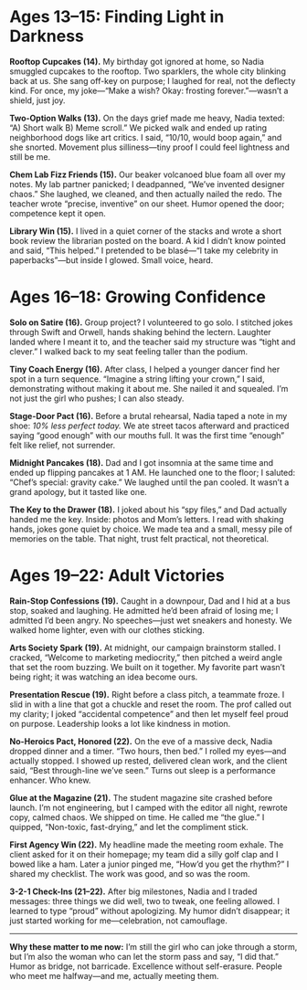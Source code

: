 # Ages 13–15: Finding Light in Darkness

**Rooftop Cupcakes (14).**
My birthday got ignored at home, so Nadia smuggled cupcakes to the rooftop. Two sparklers, the whole city blinking back at us. She sang off-key on purpose; I laughed for real, not the deflecty kind. For once, my joke—“Make a wish? Okay: frosting forever.”—wasn’t a shield, just joy.

**Two-Option Walks (13).**
On the days grief made me heavy, Nadia texted: “A) Short walk B) Meme scroll.” We picked walk and ended up rating neighborhood dogs like art critics. I said, “10/10, would boop again,” and she snorted. Movement plus silliness—tiny proof I could feel lightness and still be me.

**Chem Lab Fizz Friends (15).**
Our beaker volcanoed blue foam all over my notes. My lab partner panicked; I deadpanned, “We’ve invented designer chaos.” She laughed, we cleaned, and then actually nailed the redo. The teacher wrote “precise, inventive” on our sheet. Humor opened the door; competence kept it open.

**Library Win (15).**
I lived in a quiet corner of the stacks and wrote a short book review the librarian posted on the board. A kid I didn’t know pointed and said, “This helped.” I pretended to be blasé—“I take my celebrity in paperbacks”—but inside I glowed. Small voice, heard.

# Ages 16–18: Growing Confidence

**Solo on Satire (16).**
Group project? I volunteered to go solo. I stitched jokes through Swift and Orwell, hands shaking behind the lectern. Laughter landed where I meant it to, and the teacher said my structure was “tight and clever.” I walked back to my seat feeling taller than the podium.

**Tiny Coach Energy (16).**
After class, I helped a younger dancer find her spot in a turn sequence. “Imagine a string lifting your crown,” I said, demonstrating without making it about me. She nailed it and squealed. I’m not just the girl who pushes; I can also steady.

**Stage-Door Pact (16).**
Before a brutal rehearsal, Nadia taped a note in my shoe: *10% less perfect today.* We ate street tacos afterward and practiced saying “good enough” with our mouths full. It was the first time “enough” felt like relief, not surrender.

**Midnight Pancakes (18).**
Dad and I got insomnia at the same time and ended up flipping pancakes at 1 AM. He launched one to the floor; I saluted: “Chef’s special: gravity cake.” We laughed until the pan cooled. It wasn’t a grand apology, but it tasted like one.

**The Key to the Drawer (18).**
I joked about his “spy files,” and Dad actually handed me the key. Inside: photos and Mom’s letters. I read with shaking hands, jokes gone quiet by choice. We made tea and a small, messy pile of memories on the table. That night, trust felt practical, not theoretical.

# Ages 19–22: Adult Victories

**Rain-Stop Confessions (19).**
Caught in a downpour, Dad and I hid at a bus stop, soaked and laughing. He admitted he’d been afraid of losing me; I admitted I’d been angry. No speeches—just wet sneakers and honesty. We walked home lighter, even with our clothes sticking.

**Arts Society Spark (19).**
At midnight, our campaign brainstorm stalled. I cracked, “Welcome to marketing mediocrity,” then pitched a weird angle that set the room buzzing. We built on it together. My favorite part wasn’t being right; it was watching an idea become ours.

**Presentation Rescue (19).**
Right before a class pitch, a teammate froze. I slid in with a line that got a chuckle and reset the room. The prof called out my clarity; I joked “accidental competence” and then let myself feel proud on purpose. Leadership looks a lot like kindness in motion.

**No-Heroics Pact, Honored (22).**
On the eve of a massive deck, Nadia dropped dinner and a timer. “Two hours, then bed.” I rolled my eyes—and actually stopped. I showed up rested, delivered clean work, and the client said, “Best through-line we’ve seen.” Turns out sleep is a performance enhancer. Who knew.

**Glue at the Magazine (21).**
The student magazine site crashed before launch. I’m not engineering, but I camped with the editor all night, rewrote copy, calmed chaos. We shipped on time. He called me “the glue.” I quipped, “Non-toxic, fast-drying,” and let the compliment stick.

**First Agency Win (22).**
My headline made the meeting room exhale. The client asked for it on their homepage; my team did a silly golf clap and I bowed like a ham. Later a junior pinged me, “How’d you get the rhythm?” I shared my checklist. The work was good, and so was the room.

**3-2-1 Check-Ins (21–22).**
After big milestones, Nadia and I traded messages: three things we did well, two to tweak, one feeling allowed. I learned to type “proud” without apologizing. My humor didn’t disappear; it just started working for me—celebration, not camouflage.

---

**Why these matter to me now:**
I’m still the girl who can joke through a storm, but I’m also the woman who can let the storm pass and say, “I did that.” Humor as bridge, not barricade. Excellence without self-erasure. People who meet me halfway—and me, actually meeting them.
